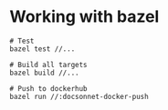# Working with bazel

```
# Test
bazel test //...

# Build all targets
bazel build //...

# Push to dockerhub
bazel run //:docsonnet-docker-push
```
